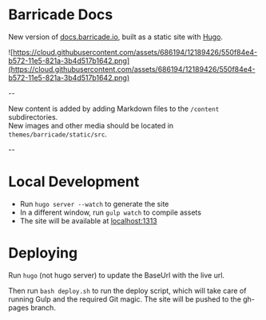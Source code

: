 # Barricade Docs

New version of [docs.barricade.io](https://docs.barricade.io), built as a static site with [Hugo](http://gohugo.io/).

![https://cloud.githubusercontent.com/assets/686194/12189426/550f84e4-b572-11e5-821a-3b4d517b1642.png](https://cloud.githubusercontent.com/assets/686194/12189426/550f84e4-b572-11e5-821a-3b4d517b1642.png)

--  

New content is added by adding Markdown files to the `/content` subdirectories.  
New images and other media should be located in `themes/barricade/static/src`.

--  

# Local Development

* Run `hugo server --watch` to generate the site
* In a different window, run `gulp watch` to compile assets
* The site will be available at [localhost:1313](http://localhost:1313/)

# Deploying

Run `hugo` (not hugo server) to update the BaseUrl with the live url.

Then run `bash deploy.sh` to run the deploy script, which will take care of running Gulp and the required Git magic. The site will be pushed to the gh-pages branch.